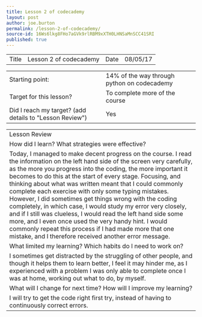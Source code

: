 ```yaml
---
title: Lesson 2 of codecademy
layout: post
author: joe.burton
permalink: /lesson-2-of-codecademy/
source-id: 16Ws6lkg8FHo7aGVk9rlRBM9xXTH0LHNSaMnSCC41SRI
published: true
---
```

<table>
  <tr>
    <td>Title</td>
    <td>Lesson 2 of codecademy</td>
    <td>Date</td>
    <td>08/05/17</td>
  </tr>
</table>


<table>
  <tr>
    <td>Starting point:</td>
    <td>14% of the way through python on codecademy</td>
  </tr>
  <tr>
    <td>Target for this lesson?</td>
    <td>To complete more of the course</td>
  </tr>
  <tr>
    <td>Did I reach my target? 
(add details to "Lesson Review")</td>
    <td> Yes</td>
  </tr>
</table>


<table>
  <tr>
    <td>Lesson Review</td>
  </tr>
  <tr>
    <td>How did I learn? What strategies were effective? </td>
  </tr>
  <tr>
    <td>Today, I managed to make decent progress on the course. I read the information on the left hand side of the screen very carefully, as the more you progress into the coding, the more important it becomes to do this at the start of every stage. Focusing, and thinking about what was written meant that I could commonly complete each exercise with only some typing mistakes. However, I did sometimes get things wrong with the coding completely, in which case, I would study my error very closely, and if I still was clueless, I would read the left hand side some more, and I even once used the very handy hint. I would commonly repeat this process if I had made more that one mistake, and I therefore received another error message.</td>
  </tr>
  <tr>
    <td>What limited my learning? Which habits do I need to work on? </td>
  </tr>
  <tr>
    <td>I sometimes get distracted by the struggling of other people, and though it helps them to learn better, I feel it may hinder me, as I experienced with a problem I was only able to complete once I was at home, working out what to do, by myself.</td>
  </tr>
  <tr>
    <td>What will I change for next time? How will I improve my learning?</td>
  </tr>
  <tr>
    <td>I will try to get the code right first try, instead of having to continuously correct errors. </td>
  </tr>
</table>


